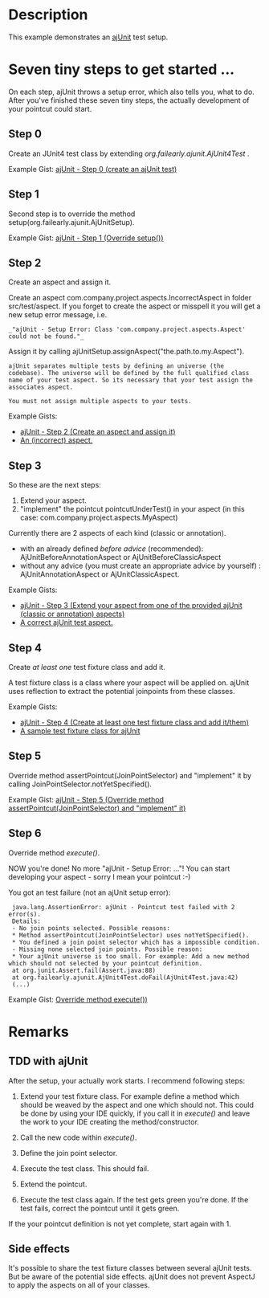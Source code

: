 # Description

This example demonstrates an [ajUnit](https://github.com/loddar/ajunit) test setup.



# Seven tiny steps to get started ...

On each step, ajUnit throws a setup error, which also tells you, what to do. After you've finished these seven tiny steps, the actually development
of your pointcut could start.

## Step 0

Create an JUnit4 test class by extending _org.failearly.ajunit.AjUnit4Test_ .

Example Gist: [ajUnit - Step 0 (create an ajUnit test)](https://gist.github.com/loddar/4ae8e534d7647d765b96)


## Step 1

Second step is to override the method setup(org.failearly.ajunit.AjUnitSetup).

Example Gist: [ajUnit - Step 1 (Override setup())](https://gist.github.com/loddar/ac9869b87df5c5fba5fe)


## Step 2

Create an aspect and assign it. 

Create an aspect com.company.project.aspects.IncorrectAspect in folder src/test/aspect.
If you forget to create the aspect or misspell it you will get a new setup error message, i.e.
   
    _"ajUnit - Setup Error: Class 'com.company.project.aspects.Aspect' could not be found."_
        
        

Assign it by calling ajUnitSetup.assignAspect("the.path.to.my.Aspect").


    ajUnit separates multiple tests by defining an universe (the codebase). The universe will be defined by the full qualified class 
    name of your test aspect. So its necessary that your test assign the associates aspect. 
    
    You must not assign multiple aspects to your tests.


Example Gists: 
  
  * [ajUnit - Step 2 (Create an aspect and assign it)](https://gist.github.com/loddar/06ebfea786ab61243c7d)
  * [An (incorrect) aspect.](https://gist.github.com/loddar/a2cd04522dd04dbd58b0)




## Step 3

So these are the next steps:

1. Extend your aspect.
2. "implement" the pointcut pointcutUnderTest() in your aspect (in this case: com.company.project.aspects.MyAspect)

Currently there are 2 aspects of each kind (classic or annotation).

- with an already defined _before advice_ (recommended): AjUnitBeforeAnnotationAspect or AjUnitBeforeClassicAspect
- without any advice (you must create an appropriate advice by yourself) : AjUnitAnnotationAspect or AjUnitClassicAspect.


Example Gists:
    
  * [ajUnit - Step 3 (Extend your aspect from one of the provided ajUnit (classic or annotation) aspects)](https://gist.github.com/loddar/a6e5dc051ab34991eadf)
  * [A correct ajUnit test aspect.](https://gist.github.com/loddar/2cbee5b1504d1cb14f81)



## Step 4

Create _at least one_ test fixture class and add it. 

A test fixture class is a class where your aspect will be applied on. 
ajUnit uses reflection to extract the potential joinpoints from these classes.

Example Gists:

  * [ajUnit - Step 4 (Create at least one test fixture class and add it/them)](https://gist.github.com/loddar/c5f974f5e987527f68c3)
  * [A sample test fixture class for ajUnit](https://gist.github.com/loddar/a53c231eb6733fa56520)
  
  

## Step 5

Override method assertPointcut(JoinPointSelector) and "implement" it by calling JoinPointSelector.notYetSpecified().

Example Gist: [ajUnit - Step 5 (Override method assertPointcut(JoinPointSelector) and "implement" it)](https://gist.github.com/loddar/0bcbddc8a4333773fc8a)



## Step 6

Override method _execute()_.

NOW you're done! No more "ajUnit - Setup Error: ..."! You can start developing your aspect - sorry I mean your pointcut :-)

You got an test failure (not an ajUnit setup error):

     java.lang.AssertionError: ajUnit - Pointcut test failed with 2 error(s).
     Details:
     - No join points selected. Possible reasons:
     * Method assertPointcut(JoinPointSelector) uses notYetSpecified().
     * You defined a join point selector which has a impossible condition.
     - Missing none selected join points. Possible reason:
     * Your ajUnit universe is too small. For example: Add a new method which should not selected by your pointcut definition.
     at org.junit.Assert.fail(Assert.java:88)
     at org.failearly.ajunit.AjUnit4Test.doFail(AjUnit4Test.java:42)
     (...)



Example Gist: [Override method execute())](https://gist.github.com/loddar/e4b760b92b4c353f516e)


# Remarks


## TDD with ajUnit

After the setup, your actually work starts. I recommend following steps:

1. Extend your test fixture class. 
For example define a method which should be weaved by the aspect and one which should not. This could be done by using your IDE quickly, 
if you call it in _execute()_ and leave the work to your IDE creating the method/constructor.
   
2. Call the new code within _execute()_.   

3. Define the join point selector.

4. Execute the test class. This should fail.

5. Extend the pointcut.

6. Execute the test class again. If the test gets green you're done. If the test fails, correct the pointcut until it gets green.


If the your pointcut definition is not yet complete, start again with 1.


## Side effects 

It's possible to share the test fixture classes between several ajUnit tests. But be aware of the potential side effects. ajUnit does not
prevent AspectJ to apply the aspects on all of your classes.






